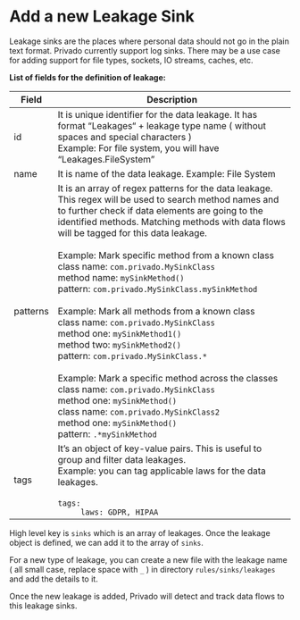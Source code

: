 # Add a new Leakage Sink

Leakage sinks are the places where personal data should not go in the plain text format. Privado currently support log sinks. There may be a use case for adding support for file types, sockets, IO streams, caches, etc.

**List of fields for the definition of leakage:**

|  Field | Description |
| ------------ | ------------ |
|  id |It is unique identifier for the data leakage. It has format “Leakages“  + leakage type name ( without spaces and special characters )  <br> Example: For file system, you will have “Leakages.FileSystem”  |
| name  | It is name of the data leakage. Example: File System  |
| patterns  | It is an array of regex patterns for the data leakage. This regex will be used to search method names and to further check if data elements are going to the identified methods. Matching methods with data flows will be tagged for this data leakage. <br></br>Example: Mark specific method from a known class</br>class name: `com.privado.MySinkClass`</br>method name: `mySinkMethod()`</br>pattern: `com.privado.MySinkClass.mySinkMethod`</br></br>Example: Mark all methods from a known class<br>class name: `com.privado.MySinkClass`</br>method one: `mySinkMethod1()`</br>method two: `mySinkMethod2()`</br>pattern: `com.privado.MySinkClass.*`<br></br>Example: Mark a specific method across the classes</br>class name: `com.privado.MySinkClass`</br>method one: `mySinkMethod()`</br>class name: `com.privado.MySinkClass2`<br>method one: `mySinkMethod()`<br>pattern: `.*mySinkMethod`  |
|  tags | It’s an object of key-value pairs. This is useful to group and filter data leakages. </br>Example: you can tag applicable laws for the data leakages. <br></br>```tags:```<br>`      laws: GDPR, HIPAA `|

High level key is `sinks` which is an array of leakages. Once the leakage object is defined, we can add it to the array of `sinks`.

For a new type of leakage, you can create a new file with the leakage name ( all small case, replace space with `_` ) in directory `rules/sinks/leakages` and add the details to it.

Once the new leakage is added, Privado will detect and track data flows to this leakage sinks.

